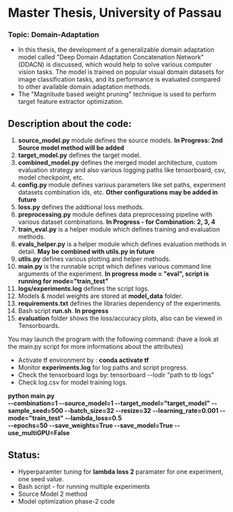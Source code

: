 # Master Thesis, University of Passau
### Topic: Domain-Adaptation
- In this thesis, the development of a generalizable domain adaptation model called "Deep Domain Adaptation Concatenation Network" (DDACN) is discussed, which would help to solve various computer vision tasks. The model is trained on popular visual domain datasets for image classification tasks, and its performance is evaluated compared to other available domain adaptation methods.
-  The "Magnitude based weight pruning" technique is used to perform target feature extractor optimization.

## Description about the code: 
1.  **source_model.py** module defines the source models. **In Progress: 2nd Source model method will be added**
2. **target_model.py** defines the target model.
3. **combined_model.py** defines the merged model architecture, custom evaluation strategy and also various logging paths like tensorboard, csv, model checkpoint, etc.
4.  **config.py** module defines various parameters like set paths, experiment datasets combination ids, etc. **Other configurations may be added in future**
5.  **loss.py** defines the addtional loss methods.
6.  **preprocessing.py** module defines data preprocessing pipeline with various dataset combinations. **In Progress - for Combination: 2, 3, 4**
7. **train_eval.py** is a helper module which defines training and evaluation methods.
8. **evals_helper.py** is a helper module which defines evaluation methods in detail. **May be combined with utils.py in future**
9. **utlis.py** defines various plotting and helper methods. 
10. **main.py** is the runnable script which defines various command line arguments of the experiment. **In progress mode = "eval", script is running for mode="train_test"**
11. **logs/experiments.log** defines the script logs.
12. Models & model weights are stored at **model_data** folder.
13. **requirements.txt** defines the libraries dependency of the experiments.
14. Bash script **run.sh**. **In progress**
15. **evaluation** folder shows the loss/accuracy plots, also can be viewed in Tensorboards.

You may launch the program with the following command: (have a look at the main.py script for more informations about the attributes)

- Activate tf environment by : **conda activate tf**
-  Monitor **experiments.log** for log paths and script progress.
- Check the tensorboard logs by: tensorboard --lodir "path to  tb logs"
- Check log.csv for model training logs.


**python main.py  
--combination=1
--source_model=1
--target_model="target_model"
--sample_seed=500
--batch_size=32 
--resize=32
--learning_rate=0.001
--mode="train_test"
--lambda_loss=0.5  
--epochs=50
--save_weights=True
--save_model=True 
--use_multiGPU=False**

## Status:
 - Hyperparamter tuning for **lambda loss 2** paramater for one
   experiment, one seed value.
  - Bash script - for running multiple experiments
  - Source Model 2 method
  - Model optimization phase-2 code
